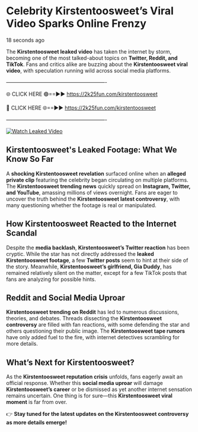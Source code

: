 # Celebrity Kirstentoosweet’s Viral Video Sparks Online Frenzy

18 seconds ago

The **Kirstentoosweet leaked video** has taken the internet by storm, becoming one of the most talked-about topics on **Twitter, Reddit, and TikTok**. Fans and critics alike are buzzing about the **Kirstentoosweet viral video**, with speculation running wild across social media platforms.

———————————————————-

🌐 CLICK HERE 🟢==►► https://2k25fun.com/kirstentoosweet

🔴 CLICK HERE 🌐==►► https://2k25fun.com/kirstentoosweet

———————————————————-

[![Watch Leaked Video](https://miro.medium.com/v2/resize:fit:828/format:webp/1*cilzJN44JGOrTw9NJCrNHA.gif "Watch Leaked Video")](https://2k25fun.com/kirstentoosweet)

## **Kirstentoosweet's Leaked Footage: What We Know So Far**  
A **shocking Kirstentoosweet revelation** surfaced online when an **alleged private clip** featuring the celebrity began circulating on multiple platforms. The **Kirstentoosweet trending news** quickly spread on **Instagram, Twitter, and YouTube**, amassing millions of views overnight. Fans are eager to uncover the truth behind the **Kirstentoosweet latest controversy**, with many questioning whether the footage is real or manipulated.  

## **How Kirstentoosweet Reacted to the Internet Scandal**  
Despite the **media backlash**, **Kirstentoosweet’s Twitter reaction** has been cryptic. While the star has not directly addressed the **leaked Kirstentoosweet footage**, a few **Twitter posts** seem to hint at their side of the story. Meanwhile, **Kirstentoosweet’s girlfriend, Gia Duddy**, has remained relatively silent on the matter, except for a few TikTok posts that fans are analyzing for possible hints.  

## **Reddit and Social Media Uproar**  
**Kirstentoosweet trending on Reddit** has led to numerous discussions, theories, and debates. Threads dissecting the **Kirstentoosweet controversy** are filled with fan reactions, with some defending the star and others questioning their public image. The **Kirstentoosweet tape rumors** have only added fuel to the fire, with internet detectives scrambling for more details.  

## **What’s Next for Kirstentoosweet?**  
As the **Kirstentoosweet reputation crisis** unfolds, fans eagerly await an official response. Whether this **social media uproar** will damage **Kirstentoosweet’s career** or be dismissed as yet another internet sensation remains uncertain. One thing is for sure—this **Kirstentoosweet viral moment** is far from over.  

👉 **Stay tuned for the latest updates on the Kirstentoosweet controversy as more details emerge!**  